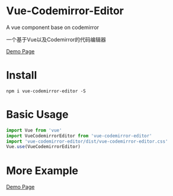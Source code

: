 # Vue-Codemirror-Editor

A vue component base on codemirror

一个基于Vue以及Codemirror的代码编辑器

[Demo Page](http://martsforever.gitee.io/vue-codemirror-editor/)

# Install

```
npm i vue-codemirror-editor -S
```

# Basic Usage

```javascript
import Vue from 'vue'
import VueCodemirrorEditor from 'vue-codemirror-editor'
import 'vue-codemirror-editor/dist/vue-codemirror-editor.css'
Vue.use(VueCodemirrorEditor)
```

# More Example

[Demo Page](http://martsforever.gitee.io/vue-codemirror-editor/)


